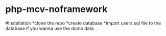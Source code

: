 # php-mcv-noframework

#Installation
*clone the repo
*create database
*import users.sql file to the database if you wanna use the dumb data
